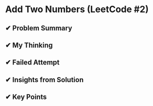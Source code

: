 # Add Two Numbers (LeetCode #2)

## ✔︎ Problem Summary

## ✔︎ My Thinking

## ✔︎ Failed Attempt


## ✔︎ Insights from Solution

## ✔︎ Key Points
